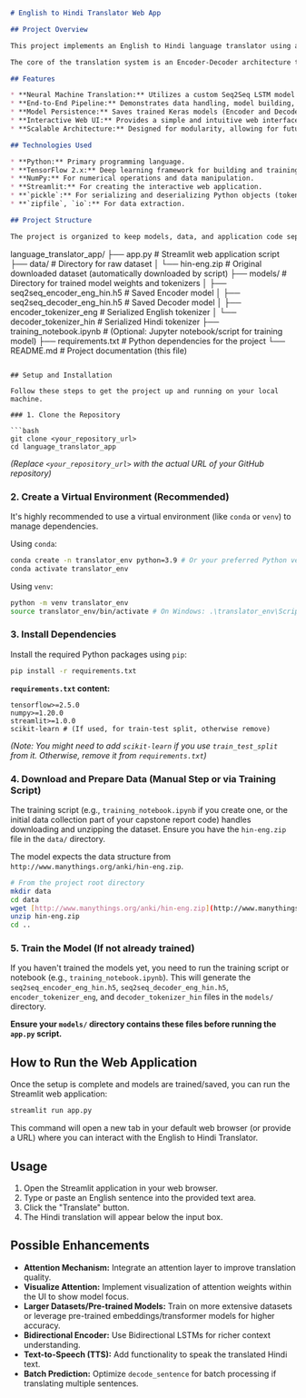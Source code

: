
```markdown
# English to Hindi Translator Web App

## Project Overview

This project implements an English to Hindi language translator using a deep learning-based Sequence-to-Sequence (Seq2Seq) model with Long Short-Term Memory (LSTM) units. The solution covers the entire machine learning pipeline, from data acquisition and preprocessing to model training, evaluation, and finally, deployment readiness via a user-friendly web interface built with Streamlit.

The core of the translation system is an Encoder-Decoder architecture that learns to map English sentences to their Hindi equivalents. The trained models and tokenizers are persisted, allowing for efficient inference and integration into the interactive Streamlit application.

## Features

* **Neural Machine Translation:** Utilizes a custom Seq2Seq LSTM model for English to Hindi translation.
* **End-to-End Pipeline:** Demonstrates data handling, model building, training, and prediction.
* **Model Persistence:** Saves trained Keras models (Encoder and Decoder) and tokenizers for easy loading and deployment.
* **Interactive Web UI:** Provides a simple and intuitive web interface using Streamlit for real-time translation.
* **Scalable Architecture:** Designed for modularity, allowing for future enhancements (e.g., Attention Mechanism, larger datasets).

## Technologies Used

* **Python:** Primary programming language.
* **TensorFlow 2.x:** Deep learning framework for building and training the Seq2Seq model.
* **NumPy:** For numerical operations and data manipulation.
* **Streamlit:** For creating the interactive web application.
* **`pickle`:** For serializing and deserializing Python objects (tokenizers).
* **`zipfile`, `io`:** For data extraction.

## Project Structure

The project is organized to keep models, data, and application code separate for clarity and maintainability.

```

language\_translator\_app/
├── app.py                      \# Streamlit web application script
├── data/                       \# Directory for raw dataset
│   └── hin-eng.zip             \# Original downloaded dataset (automatically downloaded by script)
├── models/                     \# Directory for trained model weights and tokenizers
│   ├── seq2seq\_encoder\_eng\_hin.h5  \# Saved Encoder model
│   ├── seq2seq\_decoder\_eng\_hin.h5  \# Saved Decoder model
│   ├── encoder\_tokenizer\_eng       \# Serialized English tokenizer
│   └── decoder\_tokenizer\_hin       \# Serialized Hindi tokenizer
├── training\_notebook.ipynb     \# (Optional: Jupyter notebook/script for training model)
├── requirements.txt            \# Python dependencies for the project
└── README.md                   \# Project documentation (this file)

````

## Setup and Installation

Follow these steps to get the project up and running on your local machine.

### 1. Clone the Repository

```bash
git clone <your_repository_url>
cd language_translator_app
````

*(Replace `<your_repository_url>` with the actual URL of your GitHub repository)*

### 2\. Create a Virtual Environment (Recommended)

It's highly recommended to use a virtual environment (like `conda` or `venv`) to manage dependencies.

Using `conda`:

```bash
conda create -n translator_env python=3.9 # Or your preferred Python version
conda activate translator_env
```

Using `venv`:

```bash
python -m venv translator_env
source translator_env/bin/activate # On Windows: .\translator_env\Scripts\activate
```

### 3\. Install Dependencies

Install the required Python packages using `pip`:

```bash
pip install -r requirements.txt
```

**`requirements.txt` content:**

```
tensorflow>=2.5.0
numpy>=1.20.0
streamlit>=1.0.0
scikit-learn # (If used, for train-test split, otherwise remove)
```

*(Note: You might need to add `scikit-learn` if you use `train_test_split` from it. Otherwise, remove it from `requirements.txt`)*

### 4\. Download and Prepare Data (Manual Step or via Training Script)

The training script (e.g., `training_notebook.ipynb` if you create one, or the initial data collection part of your capstone report code) handles downloading and unzipping the dataset. Ensure you have the `hin-eng.zip` file in the `data/` directory.

The model expects the data structure from `http://www.manythings.org/anki/hin-eng.zip`.

```bash
# From the project root directory
mkdir data
cd data
wget [http://www.manythings.org/anki/hin-eng.zip](http://www.manythings.org/anki/hin-eng.zip) --quiet
unzip hin-eng.zip
cd ..
```

### 5\. Train the Model (If not already trained)

If you haven't trained the models yet, you need to run the training script or notebook (e.g., `training_notebook.ipynb`). This will generate the `seq2seq_encoder_eng_hin.h5`, `seq2seq_decoder_eng_hin.h5`, `encoder_tokenizer_eng`, and `decoder_tokenizer_hin` files in the `models/` directory.

**Ensure your `models/` directory contains these files before running the `app.py` script.**

## How to Run the Web Application

Once the setup is complete and models are trained/saved, you can run the Streamlit web application:

```bash
streamlit run app.py
```

This command will open a new tab in your default web browser (or provide a URL) where you can interact with the English to Hindi Translator.

## Usage

1.  Open the Streamlit application in your web browser.
2.  Type or paste an English sentence into the provided text area.
3.  Click the "Translate" button.
4.  The Hindi translation will appear below the input box.


## Possible Enhancements

  * **Attention Mechanism:** Integrate an attention layer to improve translation quality.
  * **Visualize Attention:** Implement visualization of attention weights within the UI to show model focus.
  * **Larger Datasets/Pre-trained Models:** Train on more extensive datasets or leverage pre-trained embeddings/transformer models for higher accuracy.
  * **Bidirectional Encoder:** Use Bidirectional LSTMs for richer context understanding.
  * **Text-to-Speech (TTS):** Add functionality to speak the translated Hindi text.
  * **Batch Prediction:** Optimize `decode_sentence` for batch processing if translating multiple sentences.

